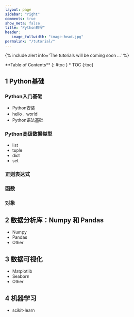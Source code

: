 ```yaml
---
layout: page
sidebar: "right"
comments: true
show_meta: false
title: "Python教程"
header:
   image_fullwidth: "image-head.jpg"
permalink: "/tutorial/"
---
```



{% include alert info='The tutorials will be coming soon ...' %}

<div class="panel radius" markdown="1">
**Table of Contents**
{: #toc }
*  TOC
{:toc}
</div>


## 1 Python基础

### Python入门基础
* Python安装
* hello，world
* Python语法基础

### Python高级数据类型
* list
* tuple
* dict
* set

### 正则表达式

### 函数

### 对象


## 2 数据分析库：Numpy 和 Pandas
* Numpy
* Pandas
* Other

## 3 数据可视化
* Matplotlib
* Seaborn
* Other

## 4 机器学习
* scikit-learn
